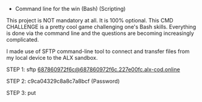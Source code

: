 * Command line for the win
(Bash)
(Scripting)

This project is NOT mandatory at all. It is 100% optional. This CMD CHALLENGE is a pretty cool game challenging one's Bash skills. Everything is done via the command line and the questions are becoming increasingly complicated.

I made use of SFTP command-line tool to connect and transfer files from my local device to the ALX sandbox.

STEP 1: sftp 687860972f6c@687860972f6c.227e00fc.alx-cod.online

STEP 2: c9ca04329c8a8c7a8bcf (Password)

STEP 3: put <filename>
